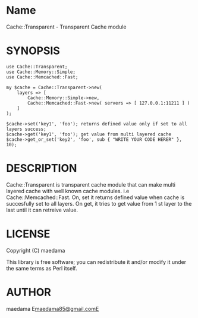 # Name
Cache::Transparent - Transparent Cache module
# SYNOPSIS

    use Cache::Transparent;
    use Cache::Memory::Simple;
    use Cache::Memcached::Fast;

    my $cache = Cache::Transparent->new(
        layers => [
            Cache::Memory::Simple->new,
            Cache::Memcached::Fast->new( servers => [ 127.0.0.1:11211 ] )
        ]
    );

    $cache->set('key1', 'foo'); returns defined value only if set to all layers success;
    $cache->get('key1', 'foo'); get value from multi layered cache
    $cache->get_or_set('key2', 'foo', sub { "WRITE YOUR CODE HERER" }, 10); 

# DESCRIPTION

Cache::Transparent is transparent cache module that can make multi layered cache with well known cache modules. i.e Cache::Memcached::Fast. On, set it returns defined value when cache is succesfully set to all layers. On get, it tries to get value from 1 st layer to the last until it can retreive value.

# LICENSE

Copyright (C) maedama

This library is free software; you can redistribute it and/or modify
it under the same terms as Perl itself.

# AUTHOR

maedama E<lt>maedama85@gmail.comE<gt>

